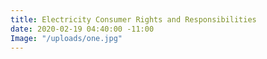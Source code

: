 ```yaml
---
title: Electricity Consumer Rights and Responsibilities
date: 2020-02-19 04:40:00 -11:00
Image: "/uploads/one.jpg"
---
```



